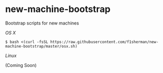 # new-machine-bootstrap
Bootstrap scripts for new machines

*OS X*

```shell
$ bash <(curl -fsSL https://raw.githubusercontent.com/f1sherman/new-machine-bootstrap/master/osx.sh)
```

*Linux*

(Coming Soon)
